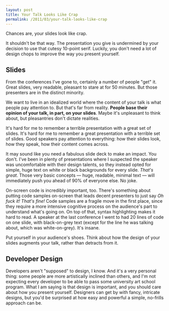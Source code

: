 ```yaml
---
layout: post
title: Your Talk Looks Like Crap
permalink: /2011/03/your-talk-looks-like-crap
---
```


Chances are, your slides look like crap.

It shouldn't be that way. The presentation you give is undermined by your
decision to use that cutesy 10-point serif. Luckily, you don't need a lot of
design chops to improve the way you present yourself.

## Slides

From the conferences I've gone to, certainly a number of people "get" it. Great
slides, very readable, pleasant to stare at for 50 minutes. But those
presenters are in the distinct minority.

We want to live in an idealized world where the content of your talk is what
people pay attention to. But that's far from reality. **People base their
opinion of your talk, in part, on your slides**. Maybe it's unpleasant to think
about, but pleasantries don't dictate realities.

It's hard for me to remember a terrible presentation with a great set of
slides. It's hard for me to remember a great presentation with a terrible set
of slides. Good speakers pay attention to everything: how their slides look,
how they speak, how their content comes across.

It may sound like you need a fabulous slide deck to make an impact. You don't.
I've been in plenty of presentations where I suspected the speaker was
uncomfortable with their design talents, so they instead opted for simple, huge
text on white or black backgrounds for every slide. *That's great*. Those very
basic concepts — huge, readable, minimal text — will immediately push you ahead
of 90% of everyone else. No joke.

On-screen code is incredibly important, too. There's something about putting
code samples on-screen that leads decent presenters to just say *Oh fuck it!
That's fine!* Code samples are a fragile move in the first place, since they
require a more intensive cognitive process on the audience's part to understand
what's going on. On top of that, syntax highlighting makes it hard to read. A
speaker at the last conference I went to had 20 lines of code on one slide,
with black-on-grey text (except for the line he was talking about, which was
white-on-grey). It's insane.

Put yourself in your audience's shoes. Think about how the design of your
slides augments your talk, rather than detracts from it.

## Developer Design

Developers aren't "supposed" to design, I know. And it's a very personal thing:
some people are more artistically inclined than others, and I'm not expecting
every developer to be able to pass some university art school program. What I
am saying is that design is important, and you should care about how you
present yourself. Designers can get by with fancy, intricate designs, but you'd
be surprised at how easy and powerful a simple, no-frills approach can be.
